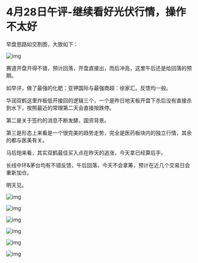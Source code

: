 # 4月28日午评-继续看好光伏行情，操作不太好

早盘思路如交割图，大致如下：

![img](https://pic2.zhimg.com/v2-b131cf73a39e9d49925677cde0ef562a_720w.jpeg?source=d16d100b)

赛道开盘开得不错，预计回落，开盘直接出，而后冲高，这里午后还是给回落的预期。



如早评，做了最强的化肥：亚钾国际与最强商超：徐家汇。反馈均一般。



华润双鹤这里炸板低开接回的逻辑三个，一个是昨日地天板开盘下杀后没有直接杀到水下，按照最近的常理第二天会直接按跌停。



第二是关于签约的消息不断发酵，国资背景。



第三是形态上来看是一个很完美的趋势走势，完全是医药板块内的独立行情，其余的都与医美有关。



马后炮来看，其实双鹤最佳买入点在昨天的追涨，今天拿已经算后手。



长线中环&茅台均有不错反馈，午后回落，今天不会拿筹，预计在近几个交易日会重新加仓。



明天见。

![img](https://pica.zhimg.com/80/v2-69adb594908e97861c8615e0f87337e8_1440w.jpg?source=d16d100b)

![img](https://pic3.zhimg.com/80/v2-62ca828b103fb2cbe6254c324d19bbde_1440w.jpg?source=d16d100b)

![img](https://pic1.zhimg.com/80/v2-6c6dd703548ed4763c92d97f09223ad1_1440w.jpg?source=d16d100b)

![img](https://pic2.zhimg.com/80/v2-66b407c8ff737b674b3857cd27644ad8_1440w.jpg?source=d16d100b)

![img](https://pic3.zhimg.com/80/v2-9ba0fbd5cec92c4033bff777b325249c_1440w.jpg?source=d16d100b)

![img](https://pic3.zhimg.com/80/v2-9f17c48a466604b7c5cfee5aa69554f6_1440w.jpg?source=d16d100b)